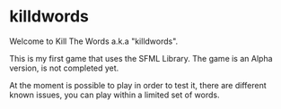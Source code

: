 killdwords
==========

Welcome to Kill The Words a.k.a "killdwords".

This is my first game that uses the SFML Library. The game is an Alpha version, is not completed yet.

At the moment is possible to play in order to test it, there are different known issues, you can play within a limited set of words.
